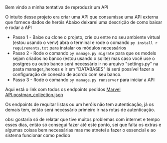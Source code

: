 Bem vindo a minha tentativa de reproduzir um API

O intuíto desse projeto era criar uma API que consumisse uma API externa que fornece dados de heróis
Abaixo deixarei uma descrição de como baixar e rodar a API

* Passo 1 - Baixe ou clone o projeto, crie ou entre no seu ambiente virtual (estou usando o venv) abra o terminal e rode o comando `py install r requirements.txt` para instalar os módulos necessários
* Passo 2 - Rode o comando `py manage.py migrate` para que os models sejam criados no banco (estou usando o sqlite) mas caso você use o postgres ou outro banco será necessário ir no arquivo "settings.py" na pasta manager_heroes e ir em "DATABASES" lá será possível fazer a configuração de conexão de acordo com seu banco.
* Passo 3 - Rode o comando `py manage.py runserver` para iniciar a API

Aqui está o link com todos os endpoints pedidos [Marvel API.postman_collection.json](https://github.com/enuchsa/Marvel_API_Manager/files/14058678/Marvel.API.postman_collection.json)

Os endpoints de requitar listas ou um heróis não tem autenticação, já os demais tem, então será necessário primeiro ir nas rotas de autenticação.

obs: gostaria só de relatar que tive muitos problemas com internet e tempo esses dias, então só consegui fazer até este ponto, sei que falta os extras e algumas coisas bem necessárias mas me atnetei a fazer o essencial e ao sistema funcionar como pedido

